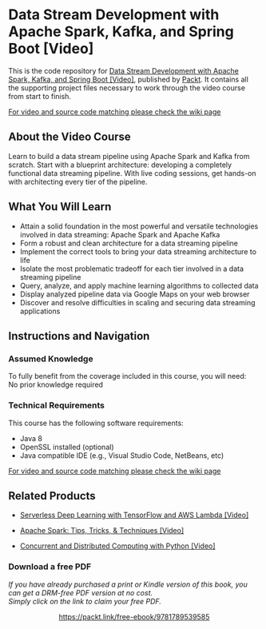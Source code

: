 # Data Stream Development with Apache Spark, Kafka, and Spring Boot [Video]
This is the code repository for [Data Stream Development with Apache Spark, Kafka, and Spring Boot [Video]](https://www.packtpub.com/application-development/data-stream-development-apache-spark-kafka-and-spring-boot-video?utm_source=github&utm_medium=repository&utm_campaign=9781789539585), published by [Packt](https://www.packtpub.com/?utm_source=github). It contains all the supporting project files necessary to work through the video course from start to finish.

[For video and source code matching please check the wiki page](https://github.com/PacktPublishing/-Data-Stream-Development-with-Apache-Spark-Kafka-and-Spring-Boot/wiki/Source-code)

## About the Video Course
Learn to build a data stream pipeline using Apache Spark and Kafka from scratch. Start with a blueprint architecture: developing a completely functional data streaming pipeline. With live coding sessions, get hands-on with architecting every tier of the pipeline.

<H2>What You Will Learn</H2>
<DIV class=book-info-will-learn-text>
<UL>
<LI>Attain a solid foundation in the most powerful and versatile technologies involved in data streaming: Apache Spark and Apache Kafka 
<LI>Form a robust and clean architecture for a data streaming pipeline 
<LI>Implement the correct tools to bring your data streaming architecture to life 
<LI>Isolate the most problematic tradeoff for each tier involved in a data streaming pipeline 
<LI>Query, analyze, and apply machine learning algorithms to collected data 
<LI>Display analyzed pipeline data via Google Maps on your web browser 
<LI>Discover and resolve difficulties in scaling and securing data streaming applications </LI></UL></DIV>

## Instructions and Navigation
### Assumed Knowledge
To fully benefit from the coverage included in this course, you will need:<br/>
No prior knowledge required
### Technical Requirements
This course has the following software requirements:<br/>
- Java 8
- OpenSSL installed (optional)
- Java compatible IDE (e.g., Visual Studio Code, NetBeans, etc)

[For video and source code matching please check the wiki page](https://github.com/PacktPublishing/-Data-Stream-Development-with-Apache-Spark-Kafka-and-Spring-Boot/wiki/Source-code)

## Related Products
* [Serverless Deep Learning with TensorFlow and AWS Lambda [Video]](https://www.packtpub.com/big-data-and-business-intelligence/serverless-deep-learning-tensorflow-and-aws-lambda-video?utm_source=github&utm_medium=repository&utm_campaign=9781789618679)

* [Apache Spark: Tips, Tricks, & Techniques [Video]](https://www.packtpub.com/application-development/apache-spark-tips-tricks-techniques-video?utm_source=github&utm_medium=repository&utm_campaign=9781789801125)

* [Concurrent and Distributed Computing with Python [Video]](https://www.packtpub.com/application-development/concurrent-and-distributed-computing-python-video?utm_source=github&utm_medium=repository&utm_campaign=9781788996020)

### Download a free PDF

 <i>If you have already purchased a print or Kindle version of this book, you can get a DRM-free PDF version at no cost.<br>Simply click on the link to claim your free PDF.</i>
<p align="center"> <a href="https://packt.link/free-ebook/9781789539585">https://packt.link/free-ebook/9781789539585 </a> </p>